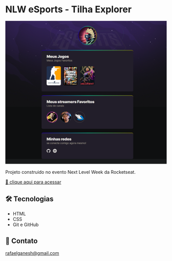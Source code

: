 # NLW eSports - Tilha Explorer

![preview](/.github/preview.png)

Projeto construido no evento Next Level Week da Rocketseat.

[🔗 clique aqui para acessar](https://rafagnx.github.io/NLW/)

## 🛠️ Tecnologias

- HTML
- CSS
- Git e GitHub

## 💚 Contato 

rafaelganesh@gmail.com
